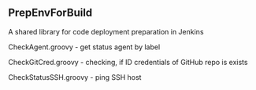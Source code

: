 ## PrepEnvForBuild

A shared library for code deployment preparation in Jenkins

CheckAgent.groovy - get status agent by label

CheckGitCred.groovy - checking, if ID credentials of GitHub repo is exists

CheckStatusSSH.groovy - ping SSH host